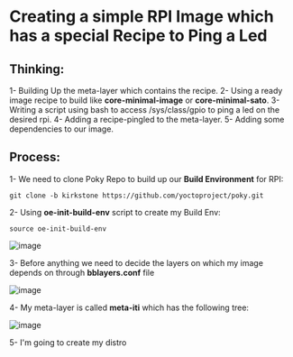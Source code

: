 # Creating a simple RPI Image which has a special Recipe to Ping a Led

## Thinking:
1- Building Up the meta-layer which contains the recipe.
2- Using a ready image recipe to build like **core-minimal-image** or **core-minimal-sato**.
3- Writing a script using bash to access /sys/class/gpio to ping a led on the desired rpi.
4- Adding a recipe-pingled to the meta-layer.
5- Adding some dependencies to our image.

## Process:
1- We need to clone Poky Repo to build up our **Build Environment** for RPI:

```
git clone -b kirkstone https://github.com/yoctoproject/poky.git
```

2- Using **oe-init-build-env** script to create my Build Env:

```
source oe-init-build-env
```

![image](https://github.com/user-attachments/assets/0d8a026e-5a0c-409d-8cf9-cb7299a407f3)

3- Before anything we need to decide the layers on which my image depends on through **bblayers.conf** file


![image](https://github.com/user-attachments/assets/0aa4f076-4753-4e7c-adb7-e4157fddc7c7)


4- My meta-layer is called **meta-iti** which has the following tree:

![image](https://github.com/user-attachments/assets/9a82423b-4b1d-4d1a-869d-99d90cbfbbeb)


5- I'm going to create my distro 
